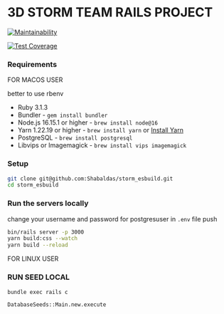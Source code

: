 # 3D STORM TEAM RAILS PROJECT
[![Maintainability](https://api.codeclimate.com/v1/badges/a28a0898c2e289240560/maintainability)](https://codeclimate.com/github/Shabaldas/storm_esbuild/maintainability)

[![Test Coverage](https://api.codeclimate.com/v1/badges/a28a0898c2e289240560/test_coverage)](https://codeclimate.com/github/Shabaldas/storm_esbuild/test_coverage)
### Requirements

FOR MACOS USER

  better to use rbenv

  - Ruby 3.1.3
  - Bundler - `gem install bundler`
  - Node.js 16.15.1 or higher - `brew install node@16`
  - Yarn 1.22.19 or higher - `brew install yarn` or [Install Yarn](https://yarnpkg.com/en/docs/install)
  - PostgreSQL - `brew install postgresql`
  - Libvips or Imagemagick - `brew install vips imagemagick`

  ### Setup
  ```bash
  git clone git@github.com:Shabaldas/storm_esbuild.git
  cd storm_esbuild
  ```
  ### Run the servers locally
  change your username and password for postgresuser in ```.env``` file
  push 
  ```bash
  bin/rails server -p 3000
  yarn build:css --watch
  yarn build --reload
  ```
FOR LINUX USER

### RUN SEED LOCAL
  ```
  bundle exec rails c

  DatabaseSeeds::Main.new.execute
  ```
